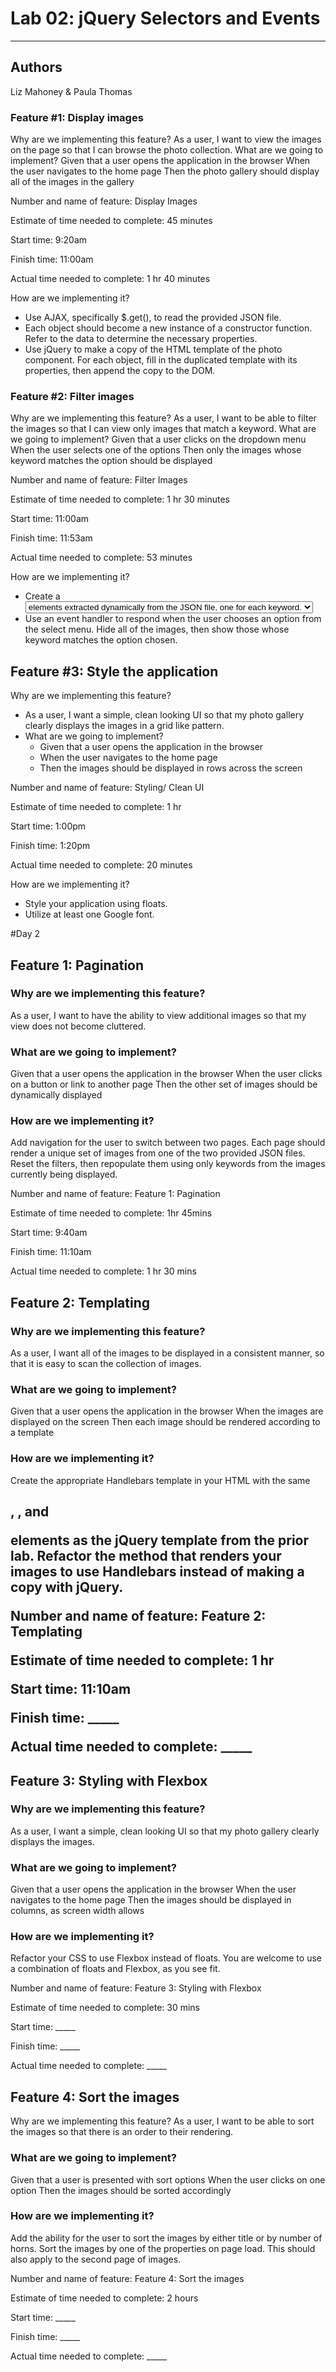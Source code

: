 # Lab 02: jQuery Selectors and Events

-----

## Authors

Liz Mahoney & Paula Thomas

### Feature #1: Display images

Why are we implementing this feature?
As a user, I want to view the images on the page so that I can browse the photo collection.
What are we going to implement?
Given that a user opens the application in the browser
When the user navigates to the home page
Then the photo gallery should display all of the images in the gallery

Number and name of feature: Display Images

Estimate of time needed to complete: 45 minutes

Start time: 9:20am

Finish time: 11:00am

Actual time needed to complete: 1 hr 40 minutes

How are we implementing it? 

- Use AJAX, specifically $.get(), to read the provided JSON file.
- Each object should become a new instance of a constructor function. Refer to the data to determine the necessary properties.
- Use jQuery to make a copy of the HTML template of the photo component. For each object, fill in the duplicated template with its properties, then append the copy to the DOM.

### Feature #2: Filter images

Why are we implementing this feature?
As a user, I want to be able to filter the images so that I can view only images that match a keyword.
What are we going to implement?
Given that a user clicks on the dropdown menu
When the user selects one of the options
Then only the images whose keyword matches the option should be displayed

Number and name of feature: Filter Images

Estimate of time needed to complete: 1 hr 30 minutes

Start time: 11:00am

Finish time: 11:53am

Actual time needed to complete: 53 minutes

How are we implementing it?

- Create a <select> element which contains unique <option> elements extracted dynamically from the JSON file, one for each keyword.
- Use an event handler to respond when the user chooses an option from the select menu. Hide all of the images, then show those whose keyword matches the option chosen.

## Feature #3: Style the application

Why are we implementing this feature?

- As a user, I want a simple, clean looking UI so that my photo gallery clearly displays the images in a grid like pattern.
- What are we going to implement?
  - Given that a user opens the application in the browser
  - When the user navigates to the home page
  - Then the images should be displayed in rows across the screen

Number and name of feature: Styling/ Clean UI

Estimate of time needed to complete: 1 hr

Start time: 1:00pm

Finish time: 1:20pm

Actual time needed to complete: 20 minutes

How are we implementing it?
  - Style your application using floats.
  - Utilize at least one Google font.

#Day 2

## Feature 1: Pagination

### Why are we implementing this feature?

As a user, I want to have the ability to view additional images so that my view does not become cluttered.

### What are we going to implement?

Given that a user opens the application in the browser
When the user clicks on a button or link to another page
Then the other set of images should be dynamically displayed

### How are we implementing it?
Add navigation for the user to switch between two pages. Each page should render a unique set of images from one of the two provided JSON files.
Reset the filters, then repopulate them using only keywords from the images currently being displayed.

Number and name of feature: Feature 1: Pagination

Estimate of time needed to complete: 1hr 45mins

Start time: 9:40am

Finish time: 11:10am

Actual time needed to complete: 1 hr 30 mins

## Feature 2: Templating

### Why are we implementing this feature?

As a user, I want all of the images to be displayed in a consistent manner, so that it is easy to scan the collection of images.

### What are we going to implement?

Given that a user opens the application in the browser
When the images are displayed on the screen
Then each image should be rendered according to a template

### How are we implementing it?

Create the appropriate Handlebars template in your HTML with the same <h2>, <img>, and <p> elements as the jQuery template from the prior lab.
Refactor the method that renders your images to use Handlebars instead of making a copy with jQuery.

Number and name of feature: Feature 2: Templating

Estimate of time needed to complete: 1 hr

Start time: 11:10am

Finish time: _____

Actual time needed to complete: _____


## Feature 3: Styling with Flexbox

### Why are we implementing this feature?

As a user, I want a simple, clean looking UI so that my photo gallery clearly displays the images.

### What are we going to implement?

Given that a user opens the application in the browser
When the user navigates to the home page
Then the images should be displayed in columns, as screen width allows

### How are we implementing it?

Refactor your CSS to use Flexbox instead of floats. You are welcome to use a combination of floats and Flexbox, as you see fit.

Number and name of feature: Feature 3: Styling with Flexbox

Estimate of time needed to complete: 30 mins

Start time: _____

Finish time: _____

Actual time needed to complete: _____


## Feature 4: Sort the images

Why are we implementing this feature?
As a user, I want to be able to sort the images so that there is an order to their rendering.

### What are we going to implement?

Given that a user is presented with sort options
When the user clicks on one option
Then the images should be sorted accordingly

### How are we implementing it?
Add the ability for the user to sort the images by either title or by number of horns.
Sort the images by one of the properties on page load. This should also apply to the second page of images.

Number and name of feature: Feature 4: Sort the images

Estimate of time needed to complete: 2 hours

Start time: _____

Finish time: _____

Actual time needed to complete: _____
